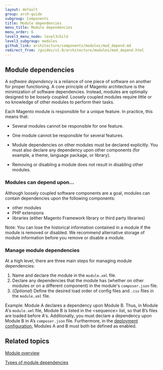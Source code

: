 ```yaml
---
layout: default
group: arch-guide
subgroup: Components
title: Module dependencies
menu_title: Module dependencies
menu_order: 6
level3_menu_node: level3child
level3_subgroup: modules
github_link: architecture/components/modules/mod_depend.md
redirect_from: /guides/v1.0/architecture/modules/mod_depend.html
---
```


<h2 id="m2devgde-moddep-intro"> Module dependencies</h2>

A <i>software dependency</i> is a reliance of one piece of software on another for proper functioning. A core principle of Magento architecture is the minimization of software dependencies. Instead, modules are optimally designed to be <i>loosely coupled</i>. Loosely coupled modules require little or no knowledge of other modules to perform their tasks. 

Each Magento module is responsible for a unique feature. In practice, this means that:

* Several modules cannot be responsible for one feature.

* One module cannot be responsible for several features.

* Module dependencies on other modules must be declared explicitly. You must also declare any dependency upon other components (for example, a theme, language package, or library).

* Removing or disabling a module does not result in disabling other modules.


<h3>Modules can depend upon...</h3>
Although loosely coupled software components are a goal, modules can contain dependencies upon the following components:

* other modules
* PHP extensions
* libraries (either Magento Framework library or third party libraries)

<div class="bs-callout bs-callout-warning" id="warning">
<p>Note: You can lose the historical information contained in a module if the module is removed or disabled. We recommend alternative storage of module information before you remove or disable a module.</p></div>

<h3 id="m2devgde-moddep-intro">Manage module dependencies</h3>

At a high level, there are three main steps for managing module dependencies:

1. Name and declare the module in the `module.xml` file.
2. Declare any dependencies that the module has (whether on other modules or on a different component) in the module's `composer.json` file.
3. (*Optional*) Define the desired load order of config files and `.css` files in the `module.xml` file.

Example: Module A declares a dependency upon Module B. Thus, in Module A's `module.xml` file, Module B is listed in the &lt;sequence> list, so that B’s files are loaded before A's. Additionally, you must declare a dependency upon Module B in A’s `composer.json` file. Furthermore, in the <a href="{{ site.gdeurl }}config-guide/config/config-php.html">deployment configuration</a>, Modules A and B must both be defined as enabled.




<h2 id="m2arch-module-related">Related topics</h2>

<a href="{{ site.gdeurl }}architecture/archi_perspectives/components/modules/mod_intro.html">Module overview</a>


<a href="{{ site.gdeurl }}architecture/archi_perspectives/components/modules/mod_depend_types.html">Types of module dependencies</a>




